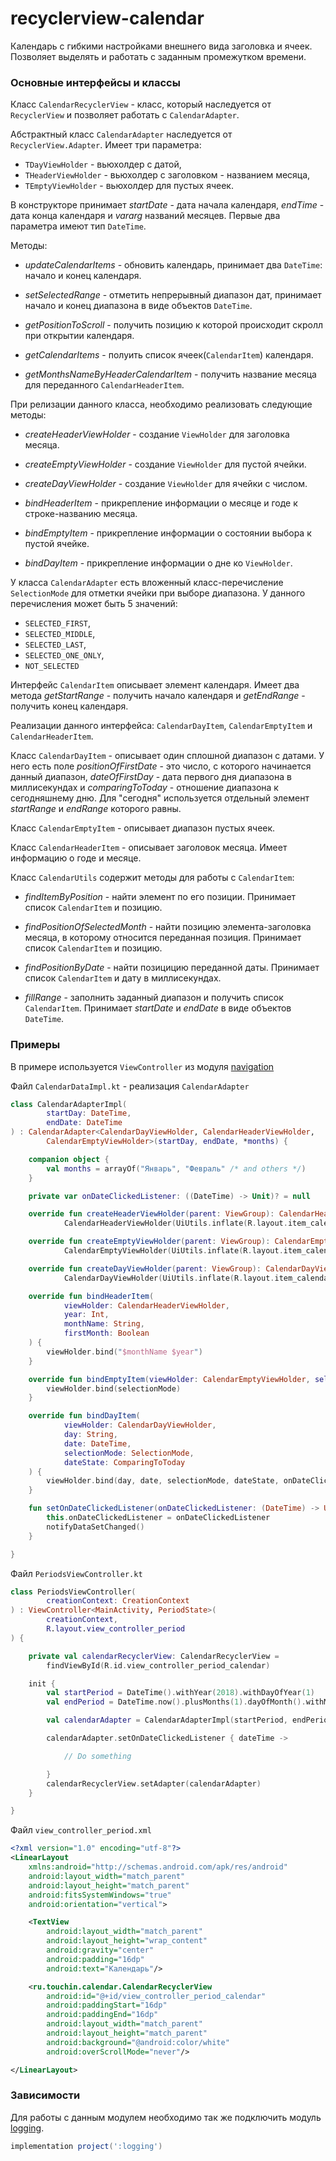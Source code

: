 recyclerview-calendar
====

Календарь с гибкими настройками внешнего вида заголовка и ячеек. Позволяет выделять и работать с заданным промежутком времени. 

### Основные интерфейсы и классы

Класс `CalendarRecyclerView` - класс, который наследуется от `RecyclerView` и позволяет работать с `CalendarAdapter`.

Абстрактный класс `CalendarAdapter` наследуется от `RecyclerView.Adapter`. Имеет три параметра: 
* `TDayViewHolder` - вьюхолдер с датой, 
* `THeaderViewHolder` - вьюхолдер с заголовком - названием месяца, 
* `TEmptyViewHolder` - вьюхолдер для пустых ячеек.

В конструкторе принимает *startDate* - дата начала календаря, *endTime* - дата конца календаря и *vararg* названий месяцев. Первые два параметра имеют тип `DateTime`.

Методы:

* *updateCalendarItems* - обновить календарь, принимает два `DateTime`: начало и конец календаря.

* *setSelectedRange* - отметить непрерывный диапазон дат, принимает начало и конец диапазона в виде объектов `DateTime`.

* *getPositionToScroll* - получить позицию к которой происходит скролл при открытии календаря.

* *getCalendarItems* - полуить список ячеек(`CalendarItem`) календаря.

* *getMonthsNameByHeaderCalendarItem* - получить название месяца для переданного `CalendarHeaderItem`.

При релизации данного класса, необходимо реализовать следующие методы:

* *createHeaderViewHolder* - создание `ViewHolder` для заголовка месяца.

* *createEmptyViewHolder* - создание `ViewHolder` для пустой ячейки.

* *createDayViewHolder* - создание `ViewHolder` для ячейки с числом.

* *bindHeaderItem* - прикрепление информации о месяце и годе к строке-названию месяца.

* *bindEmptyItem* - прикрепление информации о состоянии выбора к пустой ячейке.

* *bindDayItem* - прикрепление информации о дне ко `ViewHolder`.


У класса `CalendarAdapter` есть вложенный класс-перечисление `SelectionMode` для отметки ячейки при выборе диапазона. У данного перечисления может быть 5 значений: 
* `SELECTED_FIRST`,
* `SELECTED_MIDDLE`, 
* `SELECTED_LAST`, 
* `SELECTED_ONE_ONLY`, 
* `NOT_SELECTED`

Интерфейс `CalendarItem` описывает элемент календаря. Имеет два метода *getStartRange* - получить начало календаря и *getEndRange* - получить конец календаря.

Реализации данного интерфейса: `CalendarDayItem`, `CalendarEmptyItem` и `CalendarHeaderItem`.

Класс `CalendarDayItem` - описывает один сплошной диапазон с датами. У него есть поле *positionOfFirstDate* - это число, с которого начинается данный диапазон, *dateOfFirstDay* - дата первого дня диапазона в миллисекундах и *comparingToToday* - отношение диапазона к сегодняшнему дню. Для "сегодня" используется отдельный элемент *startRange* и *endRange* которого равны.

Класс `CalendarEmptyItem` - описывает диапазон пустых ячеек.

Класс `CalendarHeaderItem` - описывает заголовок месяца. Имеет информацию о годе и месяце.

Класс `CalendarUtils` содержит методы для работы с `CalendarItem`:

* *findItemByPosition* - найти элемент по его позиции. Принимает список `CalendarItem` и позицию.

* *findPositionOfSelectedMonth* - найти позицию элемента-заголовка месяца, в которому относится переданная позиция. Принимает список `CalendarItem` и позицию.

* *findPositionByDate* - найти позицицию переданной даты. Принимает список `CalendarItem` и дату в миллисекундах.

* *fillRange* - заполнить заданный диапазон и получить список `CalendarItem`. Принимает *startDate* и *endDate* в виде объектов `DateTime`.

### Примеры

В примере используется `ViewController` из модуля [navigation](https://github.com/TouchInstinct/RoboSwag/tree/master/navigation)

Файл `CalendarDataImpl.kt` - реализация `CalendarAdapter`

```Kotlin
class CalendarAdapterImpl(
        startDay: DateTime,
        endDate: DateTime
) : CalendarAdapter<CalendarDayViewHolder, CalendarHeaderViewHolder,
        CalendarEmptyViewHolder>(startDay, endDate, *months) {

    companion object {
        val months = arrayOf("Январь", "Февраль" /* and others */)
    }

    private var onDateClickedListener: ((DateTime) -> Unit)? = null

    override fun createHeaderViewHolder(parent: ViewGroup): CalendarHeaderViewHolder =
            CalendarHeaderViewHolder(UiUtils.inflate(R.layout.item_calendar_header_view, parent))

    override fun createEmptyViewHolder(parent: ViewGroup): CalendarEmptyViewHolder =
            CalendarEmptyViewHolder(UiUtils.inflate(R.layout.item_calendar_empty_view, parent))

    override fun createDayViewHolder(parent: ViewGroup): CalendarDayViewHolder =
            CalendarDayViewHolder(UiUtils.inflate(R.layout.item_calendar_day_view, parent))

    override fun bindHeaderItem(
            viewHolder: CalendarHeaderViewHolder,
            year: Int,
            monthName: String,
            firstMonth: Boolean
    ) {
        viewHolder.bind("$monthName $year")
    }

    override fun bindEmptyItem(viewHolder: CalendarEmptyViewHolder, selectionMode: SelectionMode) {
        viewHolder.bind(selectionMode)
    }

    override fun bindDayItem(
            viewHolder: CalendarDayViewHolder,
            day: String,
            date: DateTime,
            selectionMode: SelectionMode,
            dateState: ComparingToToday
    ) {
        viewHolder.bind(day, date, selectionMode, dateState, onDateClickedListener)
    }

    fun setOnDateClickedListener(onDateClickedListener: (DateTime) -> Unit) {
        this.onDateClickedListener = onDateClickedListener
        notifyDataSetChanged()
    }

}

```

Файл `PeriodsViewController.kt`

```Kotlin
class PeriodsViewController(
        creationContext: CreationContext
) : ViewController<MainActivity, PeriodState>(
        creationContext,
        R.layout.view_controller_period
) {

    private val calendarRecyclerView: CalendarRecyclerView = 
        findViewById(R.id.view_controller_period_calendar)

    init {
        val startPeriod = DateTime().withYear(2018).withDayOfYear(1)
        val endPeriod = DateTime.now().plusMonths(1).dayOfMonth().withMaximumValue()

        val calendarAdapter = CalendarAdapterImpl(startPeriod, endPeriod)

        calendarAdapter.setOnDateClickedListener { dateTime ->

            // Do something

        }
        calendarRecyclerView.setAdapter(calendarAdapter)
    }

}
```

Файл `view_controller_period.xml`
```xml
<?xml version="1.0" encoding="utf-8"?>
<LinearLayout
    xmlns:android="http://schemas.android.com/apk/res/android"
    android:layout_width="match_parent"
    android:layout_height="match_parent"
    android:fitsSystemWindows="true"
    android:orientation="vertical">

    <TextView
        android:layout_width="match_parent"
        android:layout_height="wrap_content"
        android:gravity="center"
        android:padding="16dp"
        android:text="Календарь"/>

    <ru.touchin.calendar.CalendarRecyclerView
        android:id="@+id/view_controller_period_calendar"
        android:paddingStart="16dp"
        android:paddingEnd="16dp"
        android:layout_width="match_parent"
        android:layout_height="match_parent"
        android:background="@android:color/white"
        android:overScrollMode="never"/>

</LinearLayout>
```
### Зависимости

Для работы с данным модулем необходимо так же подключить модуль [logging](https://github.com/TouchInstinct/RoboSwag/tree/master/logging).

```gradle
implementation project(':logging')
```
